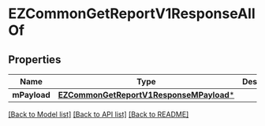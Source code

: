 # EZCommonGetReportV1ResponseAllOf

## Properties
Name | Type | Description | Notes
------------ | ------------- | ------------- | -------------
**mPayload** | [**EZCommonGetReportV1ResponseMPayload***](EZCommonGetReportV1ResponseMPayload.md) |  | 

[[Back to Model list]](../README.md#documentation-for-models) [[Back to API list]](../README.md#documentation-for-api-endpoints) [[Back to README]](../README.md)



